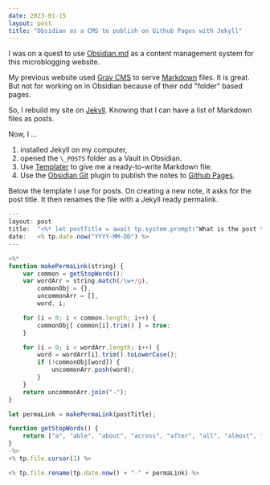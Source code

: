 ```yaml
---
date: 2023-01-15
layout: post
title: "Obsidian as a CMS to publish on Github Pages with Jekyll"
---
```


I was on a quest to use [Obsidian.md](https://obsidian.md) as a content management system for this microblogging website.

My previous website used [Grav CMS](https://getgrav.org/) to serve [Markdown](https://daringfireball.net/projects/markdown/) files. It is great. But not for working on in Obsidian because of their odd "folder" based pages.

So, I rebuild my site on [Jekyll](https://jekyllrb.com/). Knowing that I can have a list of Markdown files as posts.

Now, I …

1. installed Jekyll on my computer,
2. opened the `\_POSTS` folder as a Vault in Obsidian.
3. Use [Templater](https://github.com/SilentVoid13/Templater) to give me a ready-to-write Markdown file.
4. Use the [Obsidian Git](https://github.com/denolehov/obsidian-git) plugin to publish the notes to [Github Pages](https://pages.github.com/).

Below the template I use for posts. On creating a new note, it asks for the post title. It then renames the file with a Jekyll ready permalink.

```javascript
---
layout: post
title:  "<%* let postTitle = await tp.system.prompt("What is the post title?");-%><% postTitle %>"
date:   <% tp.date.now("YYYY-MM-DD") %>
---

<%* 
function makePermaLink(string) {
	var common = getStopWords();
	var wordArr = string.match(/\w+/g),
		commonObj = {},
		uncommonArr = [],
		word, i;

	for (i = 0; i < common.length; i++) {
		commonObj[ common[i].trim() ] = true;
	}

	for (i = 0; i < wordArr.length; i++) {
		word = wordArr[i].trim().toLowerCase();
		if (!commonObj[word]) {
			uncommonArr.push(word);
		}
	}
	return uncommonArr.join("-");
}

let permaLink = makePermaLink(postTitle);

function getStopWords() {
	return ["a", "able", "about", "across", "after", "all", "almost", "also", "am", "among", "an", "and", "any", "are", "as", "at", "be", "because", "been", "but", "by", "can", "cannot", "could", "did", "do", "does", "either", "else", "ever", "every", "for", "from", "get", "got", "had", "has", "have", "he", "her", "hers", "him", "his", "how", "however", "i", "if", "in", "into", "is", "it", "its", "just", "least", "let", "like", "likely", "may", "me", "might", "most", "must", "my", "neither", "no", "nor", "not", "of", "off", "often", "on", "only", "or", "other", "our", "own", "rather", "said", "say", "says", "she", "should", "since", "so", "some", "than", "that", "the", "their", "them", "then", "there", "these", "they", "this", "tis", "to", "too", "twas", "us", "wants", "was", "we", "were", "what", "when", "where", "which", "while", "who", "whom", "why", "will", "with", "would", "yet", "you", "your", "ain't", "aren't", "can't", "could've", "couldn't", "didn't", "doesn't", "don't", "hasn't", "he'd", "he'll", "he's", "how'd", "how'll", "how's", "i'd", "i'll", "i'm", "i've", "isn't", "it's", "might've", "mightn't", "must've", "mustn't", "shan't", "she'd", "she'll", "she's", "should've", "shouldn't", "that'll", "that's", "there's", "they'd", "they'll", "they're", "they've", "wasn't", "we'd", "we'll", "we're", "weren't", "what'd", "what's", "when'd", "when'll", "when's", "where'd", "where'll", "where's", "who'd", "who'll", "who's", "why'd", "why'll", "why's", "won't", "would've", "wouldn't", "you'd", "you'll", "you're", "you've"];
}
-%> 
<% tp.file.cursor(1) %>

<% tp.file.rename(tp.date.now() + "-" + permaLink) %>
```
